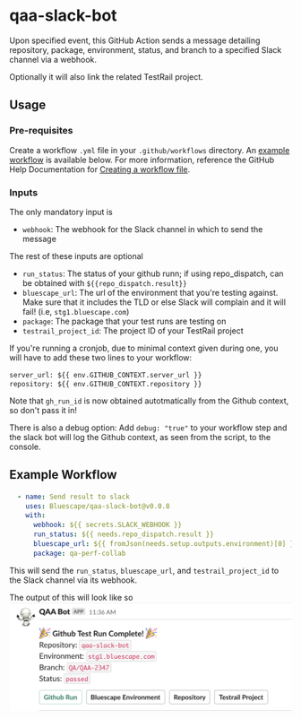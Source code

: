 # qaa-slack-bot
Upon specified event, this GitHub Action sends a message detailing repository, package, environment, status, and branch to a specified Slack channel via a webhook.

Optionally it will also link the related TestRail project. 

## Usage
### Pre-requisites
Create a workflow `.yml` file in your `.github/workflows` directory. An [example workflow](https://github.com/Bluescape/qaa-slack-bot/blob/develop/.github/workflows/qaa_slack_bot.yml) is available below. For more information, reference the GitHub Help Documentation for [Creating a workflow file](https://help.github.com/en/articles/configuring-a-workflow#creating-a-workflow-file).

### Inputs
The only mandatory input is
- `webhook`: The webhook for the Slack channel in which to send the message


The rest of these inputs are optional 
- `run_status`: The status of your github runn; if using repo_dispatch, can be obtained with `${{repo_dispatch.result}}`
- `bluescape_url`: The url of the environment that you're testing against. Make sure that it includes the TLD or else Slack will complain and it will fail! (i.e, `stg1.bluescape.com`)
- `package`: The package that your test runs are testing on 
- `testrail_project_id`: The project ID of your TestRail project

If you're running a cronjob, due to minimal context given during one, you will have to add these two lines to your workflow: 
```
server_url: ${{ env.GITHUB_CONTEXT.server_url }}
repository: ${{ env.GITHUB_CONTEXT.repository }}
```

Note that `gh_run_id` is now obtained autotmatically from the Github context, so don't pass it in! 

There is also a debug option: Add `debug: "true"` to your workflow step and the slack bot will log the Github context, as seen from the script, to the console.
## Example Workflow
```yaml
  - name: Send result to slack 
    uses: Bluescape/qaa-slack-bot@v0.0.8
    with: 
      webhook: ${{ secrets.SLACK_WEBHOOK }}
      run_status: ${{ needs.repo_dispatch.result }}
      bluescape_url: ${{ fromJson(needs.setup.outputs.environment)[0] }}
      package: qa-perf-collab 
```
This will send the `run_status`, `bluescape_url`, and `testrail_project_id` to the Slack channel via its webhook. 

The output of this will look like so
![Example image](example_output.png)
